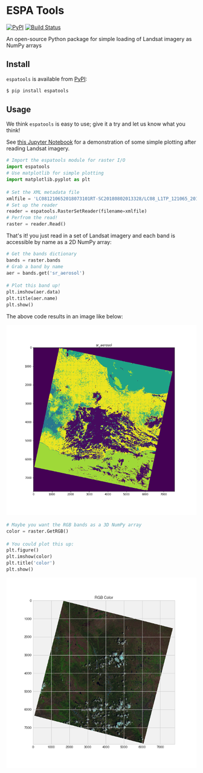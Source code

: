 # ESPA Tools

[![PyPI](https://img.shields.io/pypi/v/espatools.svg)](https://pypi.org/project/espatools/) [![Build Status](https://travis-ci.org/OpenGeoVis/espatools.svg?branch=master)](https://travis-ci.org/OpenGeoVis/espatools)

An open-source Python package for simple loading of Landsat imagery as NumPy arrays

## Install

`espatools` is available from [PyPI](https://pypi.org/project/espatools/):

```bash
$ pip install espatools
```

## Usage

We think `espatools` is easy to use; give it a try and let us know what you think!

See [this Jupyter Notebook](https://github.com/OpenGeoVis/espatools/blob/master/Example.ipynb) for a demonstration of some simple plotting after reading Landsat imagery.

```py
# Import the espatools module for raster I/O
import espatools
# Use matplotlib for simple plotting
import matplotlib.pyplot as plt

# Set the XML metadata file
xmlfile = 'LC081210652018073101RT-SC20180802013328/LC08_L1TP_121065_20180731_20180731_01_RT.xml'
# Set up the reader
reader = espatools.RasterSetReader(filename=xmlfile)
# Perfrom the read!
raster = reader.Read()

```

That's it! you just read in a set of Landsat imagery and each band is accessible by name as a 2D NumPy array:

```py
# Get the bands dictionary
bands = raster.bands
# Grab a band by name
aer = bands.get('sr_aerosol')

# Plot this band up!
plt.imshow(aer.data)
plt.title(aer.name)
plt.show()
```

The above code results in an image like below:

![aerosol](aer.png)


```py
# Maybe you want the RGB bands as a 3D NumPy array
color = raster.GetRGB()

# You could plot this up:
plt.figure()
plt.imshow(color)
plt.title('color')
plt.show()

```

![RGB](RGB.png)
